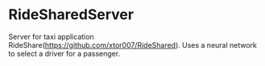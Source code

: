 # RideSharedServer

Server for taxi application RideShare(https://github.com/xtor007/RideShared). Uses a neural network to select a driver for a passenger.
